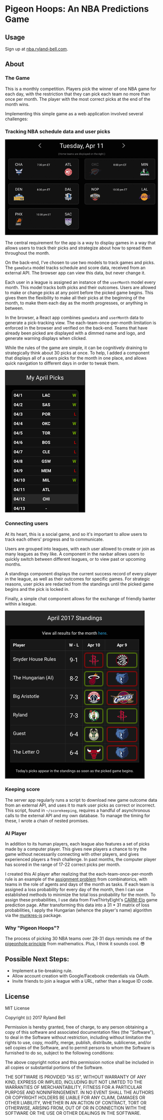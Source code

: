 # Pigeon Hoops: An NBA Predictions Game

## Usage
Sign up at [nba.ryland-bell.com](nba.ryland-bell.com).
## About

### The Game
This is a monthly competition. Players pick the winner of one NBA game for each day, with the restriction that they can pick each team no more than once per month. The player with the most correct picks at the end of the month wins.

Implementing this simple game as a web application involved several challenges:

### Tracking NBA schedule data and user picks

<img src="./media/daily-picks.gif">

The central requirement for the app is a way to display games in a way that allows users to track their picks and strategize about how to spread them throughout the month.

On the back-end, I've chosen to use two models to track games and picks. The `gameData` model tracks schedule and score data, received from an external API. The browser app can view this data, but never change it. 

Each user in a league is assigned an instance of the `userMonth` model every month. This model tracks both picks and their outcomes. Users are allowed to make or change picks at any point before the picked game begins. This gives them the flexibility to make all their picks at the beginning of the month, to make them each day as the month progresses, or anything in between.

In the browser, a React app combines `gameData` and `userMonth` data to generate a pick-tracking view. The each-team-once-per-month limitation is enforced in the browser and verified on the back-end. Teams that have already been picked are displayed with a dimmed name and logo, and generate warning displays when clicked.

While the rules of the game are simple, it can be cognitively draining to strategically think about 30 picks at once. To help, I added a component that displays all of a users picks for the month in one place, and allows quick navigation to different days in order to tweak them.

<img src="./media/monthly-picks-sidebar.png">

### Connecting users

At its heart, this is a social game, and so it's important to allow users to track each others' progress and to communicate. 

Users are grouped into leagues, with each user allowed to create or join as many leagues as they like. A component in the navbar allows users to quickly switch between different leagues, or to view past or upcoming months.

A standings component displays the current success record of every player in the league, as well as their outcomes for specific games. For strategic reasons, user picks are redacted from the standings until the picked game begins and the pick is locked in.

Finally, a simple chat component allows for the exchange of friendly banter within a league.

<img src="./media/standings.png">

### Keeping score
The server app regularly runs a script to download new game outcome data from an external API, and uses it to mark user picks as correct or incorrect. This script, found in `~/scorekeeping`, requires a handful of asynchronous calls to the external API and my own database. To manage the timing for these, I wrote a chain of nested promises.

### AI Player

In addition to its human players, each league also features a set of picks made by a computer player. This gives new players a chance to try the game without necessarily connecting with other players, and gives experienced players a fresh challenge. In past months, the computer player has scored in the range of 17-22 correct picks per month.

I created this AI player after realizing that the each-team-once-per-month rule is an example of the [assignment problem](https://en.wikipedia.org/wiki/Assignment_problem) from combinatorics, with teams in the role of agents and days of the month as tasks. If each team is assigned a loss probability for every day of the month, then I can use established methods to minimize the total loss probability for the month. To assign these probabilities, I use data from FiveThirtyEight's [CARM-Elo](https://projects.fivethirtyeight.com/2018-nba-predictions/games/) game prediction page. After transforming this data into a 31 * 31 matrix of loss probabilities, I apply the Hungarian (whence the player's name) algorithm via the [munkres-js](https://www.npmjs.com/package/munkres-js) package.

### Why "Pigeon Hoops"?
The process of picking 30 NBA teams over 28-31 days reminds me of the [pigeonhole principle](https://en.wikipedia.org/wiki/Pigeonhole_principle) from mathematics. Plus, I think it sounds cool. 😎 

## Possible Next Steps:
* Implement a tie-breaking rule.
* Allow account creation with Google/Facebook credentials via OAuth.
* Invite friends to join a league with a URL, rather than a league ID code.

## License

MIT License

Copyright (c) 2017 Ryland Bell

Permission is hereby granted, free of charge, to any person obtaining a copy
of this software and associated documentation files (the "Software"), to deal
in the Software without restriction, including without limitation the rights
to use, copy, modify, merge, publish, distribute, sublicense, and/or sell
copies of the Software, and to permit persons to whom the Software is
furnished to do so, subject to the following conditions:

The above copyright notice and this permission notice shall be included in all
copies or substantial portions of the Software.

THE SOFTWARE IS PROVIDED "AS IS", WITHOUT WARRANTY OF ANY KIND, EXPRESS OR
IMPLIED, INCLUDING BUT NOT LIMITED TO THE WARRANTIES OF MERCHANTABILITY,
FITNESS FOR A PARTICULAR PURPOSE AND NONINFRINGEMENT. IN NO EVENT SHALL THE
AUTHORS OR COPYRIGHT HOLDERS BE LIABLE FOR ANY CLAIM, DAMAGES OR OTHER
LIABILITY, WHETHER IN AN ACTION OF CONTRACT, TORT OR OTHERWISE, ARISING FROM,
OUT OF OR IN CONNECTION WITH THE SOFTWARE OR THE USE OR OTHER DEALINGS IN THE
SOFTWARE.